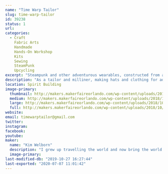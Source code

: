 ```yaml
---
name: "Time Warp Tailor"
slug: time-warp-tailor
id: 39238
status: 1
url: 
categories:
  - Craft
    Fabric Arts
    Handmade
    Hands-On Workshop
    Kits
    Sewing
    SteamPunk
    Upcycling
excerpt: "Steampunk and other adventurous wearables, constructed from a variety of reclaimed items mixed with new and vintage fabrics. My exhibit will also allow people to construct a plumed mini-top hat from their choice of a variety of fabrics, pre-cut to allow for completion in about an hour. "
description: "As a tailor and milliner, making hats and clothing for adventurous gentlemen and ladies I collect ....souvenirs....as I travel with my friend Mr. Verne, which I incorporate into my work. My last ensemble included an 18th century skirt, a Victorian corset, a leather coat from 1970, and something called a \"power suit\" from 1990, though I cannot imagine what power it may have wielded since it revealed nothing of the feminine wiles which I find so reliable. Look for 1940's aprons styled into modern skirts using 18th century design and construction methods; hats made from gelatin molds, and vintage jewelry-trimmed fabric totes. I am the costume designer for Opera Orlando's Steampunk \"Tales of Hoffman\" as well as dozens of productions from musical theatre to serious historic events.   I accept short term apprentices as introductory hat-makers."
location: Spirit Building
image-primary:
  thumbnail: http://makers.makerfaireorlando.com/wp-content/uploads/2018/10/mini-top-hats-150x150.jpg
  medium: http://makers.makerfaireorlando.com/wp-content/uploads/2018/10/mini-top-hats-300x225.jpg
  large: http://makers.makerfaireorlando.com/wp-content/uploads/2018/10/mini-top-hats-1024x768.jpg
  full: http://makers.makerfaireorlando.com/wp-content/uploads/2018/10/mini-top-hats.jpg
website: 
email: timewarptailor@gmail.com
twitter: 
instagram: 
facebook: 
youtube: 
maker:
  name: "Kim Welborn"
  description: "I grew up travelling the world and now bring the world into my creations. I have costumed dozens of professional productions, from Opera Orlando's steampunk \"Tales of Hoffman\" to historic reenactments and Carnegie Hall concerts. As the TimeWarpTailor I travel with my friend, Mr. Verne, collecting....\"souvenir?\"...clothing pieces which I incorporate into my wardrobe; one recent ensemble combined an eighteenth century skirt, a 1970's leather trenchcoat, a Victorian corset and a 1990's 'power suit'."
  image-primary: 
last-modified-db: "2019-10-27 16:27:44"
last-exported: "2020-07-07 11:01:42"
---
```

